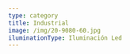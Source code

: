 ```yaml
---
type: category
title: Industrial
image: /img/20-9080-60.jpg
iluminationType: Iluminación Led
---
```


